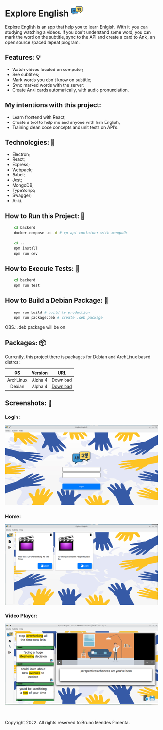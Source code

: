 # Explore English <img src="icons/icon.png" width="40px" />

Explore English is an app that help you to learn Enlgish. With it, you can studying watching a videos. If you don't understand some word, you can mark the word on the subtitle, sync to the API and create a card to Anki, an open source spaced repeat program.

## Features: 💡

- Watch videos located on computer;
- See subtitles;
- Mark words you don't know on subtitle;
- Sync marked words with the server;
- Create Anki cards automatically, with audio pronunciation.


## My intentions with this project:

- Learn frontend with React;
- Create a tool to help me and anyone with lern English;
- Training clean code concepts and unit tests on API's.

## Technologies: 🤖

- Electron;
- React;
- Express;
- Webpack;
- Babel;
- Jest;
- MongoDB;
- TypeScript;
- Swagger;
- Anki.

## How to Run this Project: 🚀

```bash
    cd backend
    docker-compose up -d # up api container with mongodb

    cd ..
    npm install
    npm run dev
```

## How to Execute Tests: 🧪
```bash
    cd backend
    npm run test
```


## How to Build a Debian Package: 🐧

```bash
    npm run build # build to production
    npm run package:deb # create .deb package
```
OBS.: .deb package will be on 

## Packages: 📦

Currently, this project there is packages for Debian and ArchLinux based distros:

| OS | Version | URL |
| :---: | :---: | :---: |
| ArchLinux | Alpha 4 | <a href="https://github.com/bruninho51/explore-english-electron/releases/download/alpha4/explore-english-1.0.0alpha.4-1-x86_64_archlinux.pkg.tar.zst">Download<a> |
| Debian | Alpha 4 | <a href="https://github.com/bruninho51/explore-english-electron/releases/download/alpha4/explore-english_1.0.0.alpha.4_amd64.deb">Download</a> |

## Screenshots: 📸

### Login:

<img src="public/screenshots/login.png" />

### Home:

<img src="public/screenshots/home.png" />

### Video Player:

<img src="public/screenshots/video_player.png" />

<br/><br/>
Copyright 2022. All rights reserved to Bruno Mendes Pimenta.